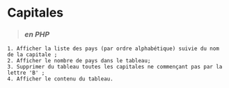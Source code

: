 # **Capitales**

> ### ***en PHP***

    1. Afficher la liste des pays (par ordre alphabétique) suivie du nom de la capitale ;
    2. Afficher le nombre de pays dans le tableau; 
    3. Supprimer du tableau toutes les capitales ne commençant pas par la lettre 'B' ;
    4. Afficher le contenu du tableau.
